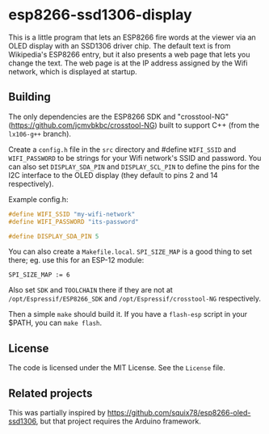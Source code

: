 # esp8266-ssd1306-display

This is a little program that lets an ESP8266 fire words at the viewer via an
OLED display with an SSD1306 driver chip.  The default text is from Wikipedia's
ESP8266 entry, but it also presents a web page that lets you change the text.
The web page is at the IP address assigned by the Wifi network, which is
displayed at startup.


## Building

The only dependencies are the ESP8266 SDK and "crosstool-NG"
(<https://github.com/jcmvbkbc/crosstool-NG>) built to support C++ (from the
`lx106-g++` branch).

Create a `config.h` file in the `src` directory and #define `WIFI_SSID` and
`WIFI_PASSWORD` to be strings for your Wifi network's SSID and password.  You
can also set `DISPLAY_SDA_PIN` and `DISPLAY_SCL_PIN` to define the pins for the
I2C interface to the OLED display (they default to pins 2 and 14 respectively).

Example config.h:

```cpp
#define WIFI_SSID "my-wifi-network"
#define WIFI_PASSWORD "its-password"

#define DISPLAY_SDA_PIN 5
```

You can also create a `Makefile.local`.  `SPI_SIZE_MAP` is a good thing to set
there; eg. use this for an ESP-12 module:

```make
SPI_SIZE_MAP := 6
```

Also set `SDK` and `TOOLCHAIN` there if they are not at `/opt/Espressif/ESP8266_SDK`
and `/opt/Espressif/crosstool-NG` respectively.

Then a simple `make` should build it.  If you have a `flash-esp` script in your
$PATH, you can `make flash`.


## License

The code is licensed under the MIT License.  See the `License` file.


## Related projects

This was partially inspired by
<https://github.com/squix78/esp8266-oled-ssd1306>, but that project requires
the Arduino framework.



